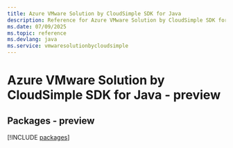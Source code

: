 ```yaml
---
title: Azure VMware Solution by CloudSimple SDK for Java
description: Reference for Azure VMware Solution by CloudSimple SDK for Java
ms.date: 07/09/2025
ms.topic: reference
ms.devlang: java
ms.service: vmwaresolutionbycloudsimple
---
```

# Azure VMware Solution by CloudSimple SDK for Java - preview
## Packages - preview
[!INCLUDE [packages](vmware-solution-by-cloudsimple-index.md)]